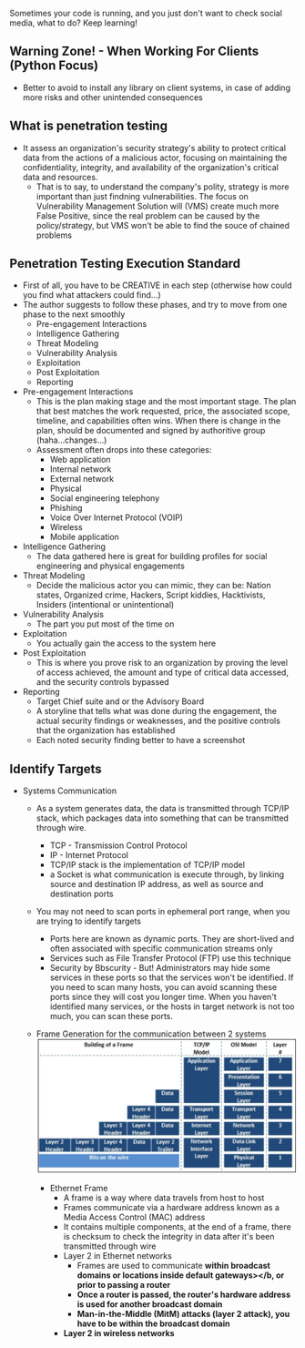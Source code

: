 Sometimes your code is running, and you just don't want to check social media, what to do? Keep learning!

## Warning Zone! - When Working For Clients (Python Focus)
* Better to avoid to install any library on client systems, in case of adding more risks and other unintended consequences


## What is penetration testing
  * It assess an organization's security strategy's ability to protect critical data from the actions of a malicious actor, focusing on maintaining the confidentiality, integrity, and availability of the organization's critical data and resources.
    * That is to say, to understand the company's polity, strategy is more important than just findning vulnerabilities. The focus on Vulnerability Management Solution will (VMS) create much more False Positive, since the real problem can be caused by the policy/strategy, but VMS won't be able to find the souce of chained problems
    
    
## Penetration Testing Execution Standard
  * First of all, you have to be CREATIVE in each step (otherwise how could you find what attackers could find...)
  * The author suggests to  follow these phases, and try to move from one phase to the next smoothly
    * Pre-engagement Interactions
    * Intelligence Gathering
    * Threat Modeling
    * Vulnerability Analysis
    * Exploitation
    * Post Exploitation
    * Reporting
  * Pre-engagement Interactions
    * This is the plan making stage and the most important stage. The plan that best matches the work requested, price, the associated scope, timeline, and capabilities often wins. When there is change in the plan, should be documented and signed by authoritive group (haha...changes...)
    * Assessment often drops into these categories:
      * Web application
      * Internal network
      * External network
      * Physical
      * Social engineering telephony
      * Phishing
      * Voice Over Internet Protocol (VOIP)
      * Wireless
      * Mobile application
  * Intelligence Gathering
    * The data gathered here is great for building profiles for social engineering and physical engagements
  * Threat Modeling
    * Decide the malicious actor you can mimic, they can be: Nation states, Organized crime, Hackers, Script kiddies, Hacktivists, Insiders (intentional or unintentional)
  * Vulnerability Analysis
    * The part you put most of the time on
  * Exploitation
    * You actually gain the access to the system here
  * Post Exploitation
    * This is where you prove risk to an organization by proving the level of access achieved, the amount and type of critical data accessed, and the security controls bypassed
  * Reporting
    * Target Chief suite and or the Advisory Board
    * A storyline that tells what was done during the engagement, the actual security findings or weaknesses, and the positive controls that the organization has established
    * Each noted security finding better to have a screenshot


## Identify Targets
* Systems Communication
  * As a system generates data, the data is transmitted through TCP/IP stack, which packages data into something that can be transmitted through wire.
    * TCP - Transmission Control Protocol
    * IP - Internet Protocol
    * TCP/IP stack is the implementation of TCP/IP model
    * a Socket is what communication is execute through, by linking source and destination IP address, as well as source and destination ports
  * You may not need to scan ports in ephemeral port range, when you are trying to identify targets
    * Ports here are known as dynamic ports. They are short-lived and often associated with specific communication streams only
    * Services such as File Transfer Protocol (FTP) use this technique
    * Security by Bbscurity - But! Administrators may hide some services in these ports so that the services won't be identified. If you need to scan many hosts, you can avoid scanning these ports since they will cost you longer time. When you haven't identified many services, or the hosts in target network is not too much, you can scan these ports.
  * Frame Generation for the communication between 2 systems
  ![Network Frame](https://github.com/hanhanwu/Hanhan_Penetration_Testing_Practice/blob/master/network_frame.png)
  
    * Ethernet Frame
      * A frame is a way where data travels from host to host
      * Frames communicate via a hardware address known as a Media Access Control (MAC) address
      * It contains multiple components, at the end of a frame, there is checksum to check the integrity in data after it's been transmitted through wire
      * Layer 2 in Ethernet networks
        * Frames are used to communicate <b>within broadcast domains<b> or locations <b>inside default gateways></b, or <b>prior to passing a router</b>
        * Once a router is passed, the router's hardware address is used for another broadcast domain
        * Man-in-the-Middle (MitM) attacks (layer 2 attack), you have to be within the broadcast domain
      * Layer 2 in wireless networks
